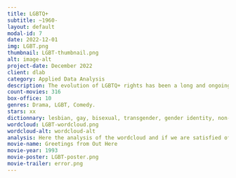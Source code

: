 ```yaml
---
title: LGBTQ+
subtitle: ~1960-
layout: default
modal-id: 7
date: 2022-12-01
img: LGBT.png
thumbnail: LGBT-thumbnail.png
alt: image-alt
project-date: December 2022
client: dlab
category: Applied Data Analysis
description: The evolution of LGBTQ+ rights has been a long and ongoing process, with significant advancements and setbacks throughout history. In many societies, LGBTQ+ individuals have faced discrimination, persecution, and violence because of their sexual orientation or gender identity. However, there have also been significant efforts to promote equality and acceptance for LGBTQ+ people. In the 20th century, there were a number of major milestones in the fight for LGBTQ+ rights, including the Stonewall riots in 1969, which are considered a turning point in the modern LGBTQ+ rights movement. In the decades since, there have been many legal and cultural changes that have improved the lives of LGBTQ+ people, including the decriminalization of homosexuality in many countries, the legalization of same-sex marriage in numerous countries, and the increased representation and visibility of LGBTQ+ people in media and society. Despite these advancements, LGBTQ+ people still face discrimination and prejudice in many parts of the world, and the fight for equality and acceptance continues.
count-movies: 316
box-office: 10
genres: Drama, LGBT, Comedy.
stars: xx
dictionnary: lesbian, gay, bisexual, transgender, gender identity, non-cisgender, queer, gender variance, homosexuality, gay liberation, stereotype, aids stigma, feminism, gay rights, daughters of bilitis, patriarchal, marginalize.
wordcloud: LGBT-wordcloud.png
wordcloud-alt: wordcloud-alt
analysis: Here the analysis of the wordcloud and if we are satisfied of the classification.
movie-name: Greetings from Out Here
movie-year: 1993
movie-poster: LGBT-poster.png
movie-trailer: error.png
---
```

